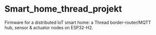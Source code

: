 # Smart_home_thread_projekt
Firmware for a distributed IoT smart home: a Thread border-router/MQTT hub, sensor &amp; actuator nodes on ESP32-H2.
